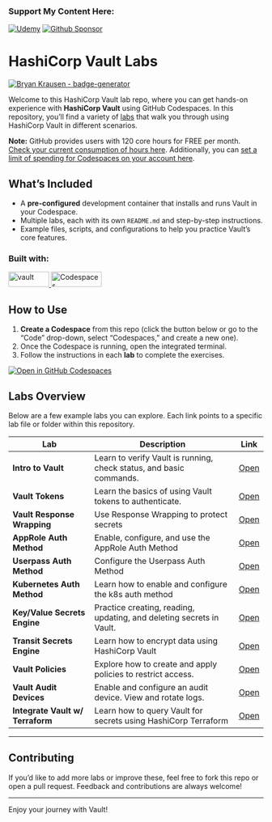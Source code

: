 ### Support My Content Here:

[![Udemy](https://img.shields.io/badge/Udemy-A435F0?style=for-the-badge&logo=Udemy&logoColor=white)](https://btk.me/vb) [![Github Sponsor](https://img.shields.io/badge/sponsor-30363D?style=for-the-badge&logo=GitHub-Sponsors&logoColor=#EA4AAA)](https://github.com/sponsors/btkrausen?frequency=one-time&sponsor=btkrausen)

# HashiCorp Vault Labs

[![Bryan Krausen - badge-generator](https://img.shields.io/static/v1?label=btkrausen&message=Profile&color=blue&logo=github)](https://github.com/btkrausen)

Welcome to this HashiCorp Vault lab repo, where you can get hands-on experience with **HashiCorp Vault** using GitHub Codespaces. In this repository, you’ll find a variety of [labs](./labs) that walk you through using HashiCorp Vault in different scenarios.

**Note:** GitHub provides users with 120 core hours for FREE per month. [Check your current consumption of hours here](https://github.com/settings/billing/summary#:~:text=%240.00-,Codespaces,-Included%20quotas%20reset). Additionally, you can [set a limit of spending for Codespaces on your account here](https://github.com/settings/billing/spending_limit#:~:text=Spending%20limit%20alerts-,Codespaces,-Limit%20spending).

## What’s Included

- A **pre-configured** development container that installs and runs Vault in your Codespace.
- Multiple labs, each with its own `README.md` and step-by-step instructions.
- Example files, scripts, and configurations to help you practice Vault’s core features.

### Built with:

<a href="https://www.vaultproject.io/">
  <img alt="vault" src="https://img.shields.io/badge/Vault-FFD814?style=for-the-badge&logo=Vault&logoColor=black" width="80" height="30" /> <a href="https://github.com/features/codespaces">
  <img alt="Codespaces" src="https://img.shields.io/badge/GitHub-%23121011.svg?style=flat-square&logo=Github&logoColor=white" width="100" height="30" />
</a>

## How to Use

1. **Create a Codespace** from this repo (click the button below or go to the “Code” drop-down, select “Codespaces,” and create a new one).
2. Once the Codespace is running, open the integrated terminal.
3. Follow the instructions in each **lab** to complete the exercises.

[![Open in GitHub Codespaces](https://github.com/codespaces/badge.svg)](https://codespaces.new/btkrausen/vault-codespaces)

## Labs Overview

Below are a few example labs you can explore. Each link points to a specific lab file or folder within this repository.

| **Lab**                          | **Description**                                                      | **Link**                                            |
| -------------------------------- | -------------------------------------------------------------------- | --------------------------------------------------- |
| **Intro to Vault**               | Learn to verify Vault is running, check status, and basic commands.  | [Open](./labs/lab_intro_to_vault.md)                |
| **Vault Tokens**                 | Learn the basics of using Vault tokens to authenticate.              | [Open](./labs/lab_vault_tokens.md)                  |
| **Vault Response Wrapping**      | Use Response Wrapping to protect secrets                             | [Open](./labs/lab_response_wrapping.md)             |
| **AppRole Auth Method**          | Enable, configure, and use the AppRole Auth Method                   | [Open](./labs/lab_approle_auth_method.md)           |
| **Userpass Auth Method**         | Configure the Userpass Auth Method                                   | [Open](./labs/lab_userpass_auth_method.md)          |
| **Kubernetes Auth Method**       | Learn how to enable and configure the k8s auth method                | [Open](./labs/lab_kubernetes_auth_method.md)        |
| **Key/Value Secrets Engine**     | Practice creating, reading, updating, and deleting secrets in Vault. | [Open](./labs/lab_kv_secrets_engine.md)             |
| **Transit Secrets Engine**       | Learn how to encrypt data using HashiCorp Vault                      | [Open](./labs/lab_transit_secrets_engine.md)        |
| **Vault Policies**               | Explore how to create and apply policies to restrict access.         | [Open](./labs/lab_vault_policies.md)                |
| **Vault Audit Devices**          | Enable and configure an audit device. View and rotate logs.          | [Open](./labs/lab_audit_devices.md)                 |
| **Integrate Vault w/ Terraform** | Learn how to query Vault for secrets using HashiCorp Terraform       | [Open](./labs/lab_integrate_terraform_and_vault.md) |

---

## Contributing

If you’d like to add more labs or improve these, feel free to fork this repo or open a pull request. Feedback and contributions are always welcome!

---

Enjoy your journey with Vault!
